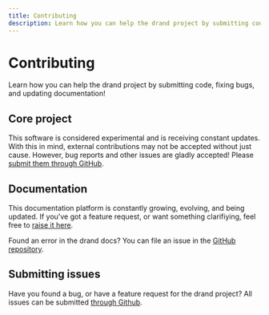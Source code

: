 ```yaml
---
title: Contributing
description: Learn how you can help the drand project by submitting code, fixing bugs, and updating documentation!
---
```


# Contributing

Learn how you can help the drand project by submitting code, fixing bugs, and updating documentation!

## Core project

This software is considered experimental and is receiving constant updates. With this in mind, external contributions may not be accepted without just cause. However, bug reports and other issues are gladly accepted! Please [submit them through GitHub](https://github.com/drand/drand/issues).

## Documentation

This documentation platform is constantly growing, evolving, and being updated. If you've got a feature request, or want something clarifiying, feel free to [raise it here](https://github.com/drand/website/issues).
 
Found an error in the drand docs? You can file an issue in the [GitHub repository](https://github.com/drand/website/issues).

## Submitting issues

Have you found a bug, or have a feature request for the drand project? All issues can be submitted [through Github](https://github.com/drand/drand/issues).
